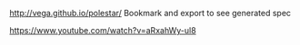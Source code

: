 
http://vega.github.io/polestar/  Bookmark and export to see generated spec

https://www.youtube.com/watch?v=aRxahWy-ul8
